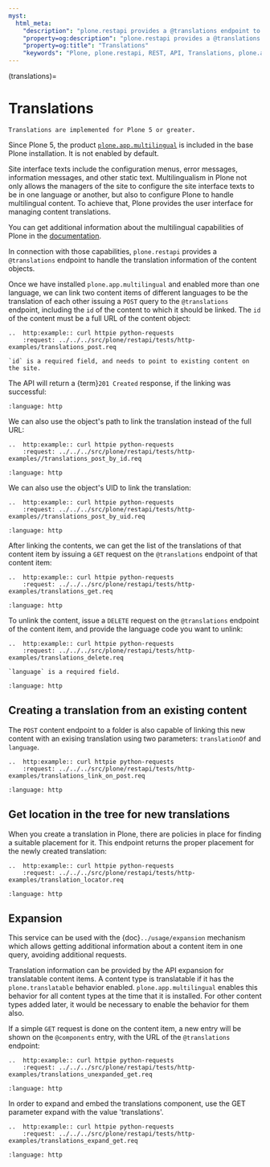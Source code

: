 ```yaml
---
myst:
  html_meta:
    "description": "plone.restapi provides a @translations endpoint to handle the translation information of the content objects."
    "property=og:description": "plone.restapi provides a @translations endpoint to handle the translation information of the content objects."
    "property=og:title": "Translations"
    "keywords": "Plone, plone.restapi, REST, API, Translations, plone.app.multilingual, multilingual"
---
```


(translations)=

# Translations

```{note}
Translations are implemented for Plone 5 or greater.
```

Since Plone 5, the product [`plone.app.multilingual`](https://pypi.org/project/plone.app.multilingual/) is included in the base Plone installation.
It is not enabled by default.

Site interface texts include the configuration menus, error messages, information messages, and other static text.
Multilingualism in Plone not only allows the managers of the site to configure the site interface texts to be in one language or another, but also to configure Plone to handle multilingual content.
To achieve that, Plone provides the user interface for managing content translations.

You can get additional information about the multilingual capabilities of Plone in the [documentation](https://5.docs.plone.org/develop/plone/i18n/translating_content.html).

In connection with those capabilities, `plone.restapi` provides a `@translations` endpoint to handle the translation information of the content objects.

Once we have installed `plone.app.multilingual` and enabled more than one language, we can link two content items of different languages to be the translation of each other issuing a `POST` query to the `@translations` endpoint, including the `id` of the content to which it should be linked.
The `id` of the content must be a full URL of the content object:

```{eval-rst}
..  http:example:: curl httpie python-requests
    :request: ../../../src/plone/restapi/tests/http-examples/translations_post.req
```

```{note}
`id` is a required field, and needs to point to existing content on the site.
```

The API will return a {term}`201 Created` response, if the linking was successful:

```{literalinclude} ../../../src/plone/restapi/tests/http-examples/translations_post.resp
:language: http
```

We can also use the object's path to link the translation instead of the full URL:

```{eval-rst}
..  http:example:: curl httpie python-requests
    :request: ../../../src/plone/restapi/tests/http-examples//translations_post_by_id.req
```

```{literalinclude} ../../../src/plone/restapi/tests/http-examples//translations_post_by_id.resp
:language: http
```

We can also use the object's UID to link the translation:

```{eval-rst}
..  http:example:: curl httpie python-requests
    :request: ../../../src/plone/restapi/tests/http-examples//translations_post_by_uid.req
```

```{literalinclude} ../../../src/plone/restapi/tests/http-examples//translations_post_by_id.resp
:language: http
```

After linking the contents, we can get the list of the translations of that content item by issuing a `GET` request on the `@translations` endpoint of that content item:

```{eval-rst}
..  http:example:: curl httpie python-requests
    :request: ../../../src/plone/restapi/tests/http-examples/translations_get.req
```

```{literalinclude} ../../../src/plone/restapi/tests/http-examples/translations_get.resp
:language: http
```

To unlink the content, issue a `DELETE` request on the `@translations` endpoint of the content item, and provide the language code you want to unlink:

```{eval-rst}
..  http:example:: curl httpie python-requests
    :request: ../../../src/plone/restapi/tests/http-examples/translations_delete.req
```

```{note}
`language` is a required field.
```

```{literalinclude} ../../../src/plone/restapi/tests/http-examples/translations_delete.resp
:language: http
```


## Creating a translation from an existing content

The `POST` content endpoint to a folder is also capable of linking this new content with an
exising translation using two parameters: `translationOf` and `language`.

```{eval-rst}
..  http:example:: curl httpie python-requests
    :request: ../../../src/plone/restapi/tests/http-examples/translations_link_on_post.req
```

```{literalinclude} ../../../src/plone/restapi/tests/http-examples/translations_link_on_post.resp
:language: http
```


## Get location in the tree for new translations

When you create a translation in Plone, there are policies in place for finding a suitable placement for it.
This endpoint returns the proper placement for the newly created translation:

```{eval-rst}
..  http:example:: curl httpie python-requests
    :request: ../../../src/plone/restapi/tests/http-examples/translation_locator.req
```

```{literalinclude} ../../../src/plone/restapi/tests/http-examples/translation_locator.resp
:language: http
```


## Expansion

This service can be used with the {doc}`../usage/expansion` mechanism which allows getting additional information about a content item in one query, avoiding additional requests.

Translation information can be provided by the API expansion for translatable content items.
A content type is translatable if it has the `plone.translatable` behavior enabled. 
`plone.app.multilingual` enables this behavior for all content types at the time that it is installed.
For other content types added later, it would be necessary to enable the behavior for them also.

If a simple `GET` request is done on the content item, a new entry will be shown on the `@components` entry, with the URL of the `@translations` endpoint:

```{eval-rst}
..  http:example:: curl httpie python-requests
    :request: ../../../src/plone/restapi/tests/http-examples/translations_unexpanded_get.req
```

```{literalinclude} ../../../src/plone/restapi/tests/http-examples/translations_unexpanded_get.resp
:language: http
```

In order to expand and embed the translations component, use the GET parameter expand with the value 'translations'.

```{eval-rst}
..  http:example:: curl httpie python-requests
    :request: ../../../src/plone/restapi/tests/http-examples/translations_expand_get.req
```

```{literalinclude} ../../../src/plone/restapi/tests/http-examples/translations_expand_get.resp
:language: http
```

